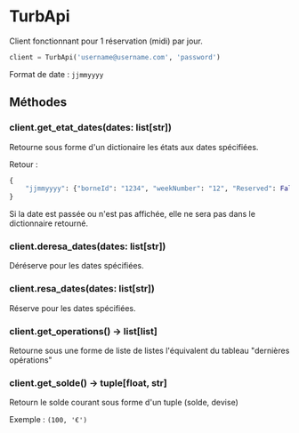 # TurbApi

Client fonctionnant pour 1 réservation (midi) par jour.

```Python
client = TurbApi('username@username.com', 'password')
```
Format de date : `jjmmyyyy`

## Méthodes
### client.get_etat_dates(dates: list[str])
Retourne sous forme d'un dictionaire les états aux dates spécifiées.

Retour : 
```python
{
    "jjmmyyyy": {"borneId": "1234", "weekNumber": "12", "Reserved": False}
}
```
Si la date est passée ou n'est pas affichée, elle ne sera pas dans le dictionnaire retourné.

### client.deresa_dates(dates: list[str])
Déréserve pour les dates spécifiées.

### client.resa_dates(dates: list[str])
Réserve pour les dates spécifiées.

### client.get_operations() -> list[list]
Retourne sous une forme de liste de listes l'équivalent du tableau "dernières opérations"

### client.get_solde() -> tuple[float, str]

Retourn le solde courant sous forme d'un tuple (solde, devise)

Exemple : `(100, '€')`
